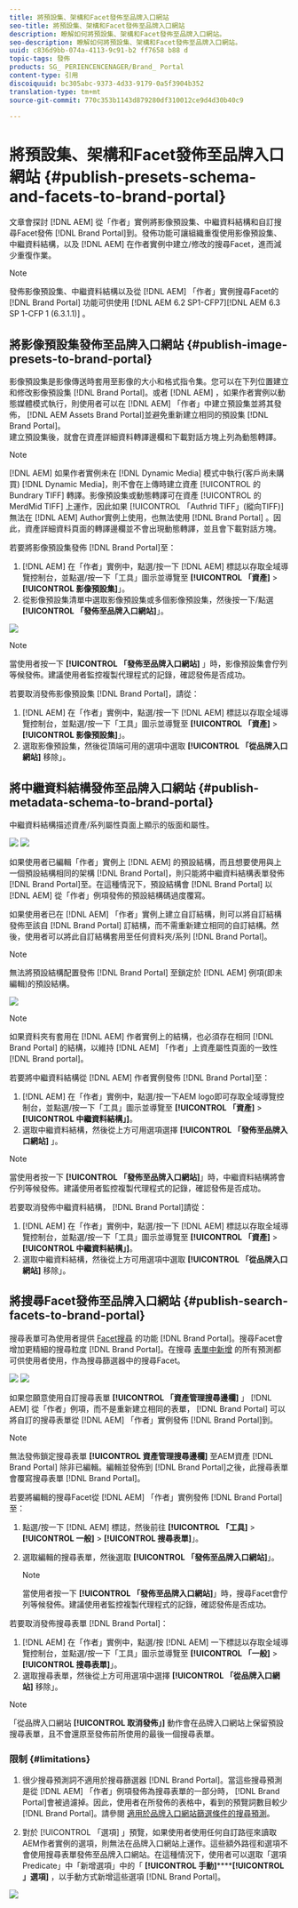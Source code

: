```yaml
---
title: 將預設集、架構和Facet發佈至品牌入口網站
seo-title: 將預設集、架構和Facet發佈至品牌入口網站
description: 瞭解如何將預設集、架構和Facet發佈至品牌入口網站。
seo-description: 瞭解如何將預設集、架構和Facet發佈至品牌入口網站。
uuid: c836d9bb-074a-4113-9c91-b2 ff7658 b88 d
topic-tags: 發佈
products: SG_ PERIENCENCENAGER/Brand_ Portal
content-type: 引用
discoiquuid: bc305abc-9373-4d33-9179-0a5f3904b352
translation-type: tm+mt
source-git-commit: 770c353b1143d879280df310012ce9d4d30b40c9

---
```



# 將預設集、架構和Facet發佈至品牌入口網站 {#publish-presets-schema-and-facets-to-brand-portal}

文章會探討 [!DNL AEM] 從「作者」實例將影像預設集、中繼資料結構和自訂搜尋Facet發佈 [!DNL Brand Portal]到。發佈功能可讓組織重復使用影像預設集、中繼資料結構，以及 [!DNL AEM] 在作者實例中建立/修改的搜尋Facet，進而減少重復作業。

>[!NOTE]
>
>發佈影像預設集、中繼資料結構以及從 [!DNL AEM] 「作者」實例搜尋Facet的 [!DNL Brand Portal] 功能可供使用 [!DNL AEM 6.2 SP1-CFP7][!DNL AEM 6.3 SP 1-CFP 1 (6.3.1.1)] 。

## 將影像預設集發佈至品牌入口網站 {#publish-image-presets-to-brand-portal}

影像預設集是影像傳送時套用至影像的大小和格式指令集。您可以在下列位置建立和修改影像預設集 [!DNL Brand Portal]。或者 [!DNL AEM] ，如果作者實例以動態媒體模式執行，則使用者可以在 [!DNL AEM] 「作者」中建立預設集並將其發佈， [!DNL AEM Assets Brand Portal]並避免重新建立相同的預設集 [!DNL Brand Portal]。\
建立預設集後，就會在資產詳細資料轉譯邊欄和下載對話方塊上列為動態轉譯。

>[!NOTE]
>
>[!DNL AEM] 如果作者實例未在 [!DNL Dynamic Media] 模式中執行(客戶尚未購買) [!DNL Dynamic Media]，則不會在上傳時建立資產 [!UICONTROL 的Bundrary TIFF] 轉譯。影像預設集或動態轉譯可在資產 [!UICONTROL 的MerdMid TIFF] 上運作，因此如果 [!UICONTROL 「Authrid TIFF」(縱向TIFF)] 無法在 [!DNL AEM] Author實例上使用，也無法使用 [!DNL Brand Portal] 。因此，資產詳細資料頁面的轉譯邊欄並不會出現動態轉譯，並且會下載對話方塊。

若要將影像預設集發佈 [!DNL Brand Portal]至：

1. [!DNL AEM] 在「作者」實例中，點選/按一下 [!DNL AEM] 標誌以存取全域導覽控制台，並點選/按一下「工具」圖示並導覽至 **[!UICONTROL 「資產]** &gt; **[!UICONTROL 影像預設集]**」。
2. 從影像預設集清單中選取影像預設集或多個影像預設集，然後按一下/點選 **[!UICONTROL 「發佈至品牌入口網站]**」。

![](assets/publishpreset.png)

>[!NOTE]
>
>當使用者按一下 **[!UICONTROL 「發佈至品牌入口網站]** 」時，影像預設集會佇列等候發佈。建議使用者監控複製代理程式的記錄，確認發佈是否成功。

若要取消發佈影像預設集 [!DNL Brand Portal]，請從：

1. [!DNL AEM] 在「作者」實例中，點選/按一下 [!DNL AEM] 標誌以存取全域導覽控制台，並點選/按一下「工具」圖示並導覽至 **[!UICONTROL 「資產]** &gt; **[!UICONTROL 影像預設集]**」。
2. 選取影像預設集，然後從頂端可用的選項中選取 **[!UICONTROL 「從品牌入口網站]** 移除」。

## 將中繼資料結構發佈至品牌入口網站 {#publish-metadata-schema-to-brand-portal}

中繼資料結構描述資產/系列屬性頁面上顯示的版面和屬性。

![](assets/metadata-schema-editor.png) ![](assets/asset-properties-1.png)

如果使用者已編輯「作者」實例上 [!DNL AEM] 的預設結構，而且想要使用與上一個預設結構相同的架構 [!DNL Brand Portal]，則只能將中繼資料結構表單發佈 [!DNL Brand Portal]至。在這種情況下，預設結構會 [!DNL Brand Portal] 以 [!DNL AEM] 從「作者」例項發佈的預設結構碼過度覆寫。

如果使用者已在 [!DNL AEM] 「作者」實例上建立自訂結構，則可以將自訂結構發佈至該自 [!DNL Brand Portal] 訂結構，而不需重新建立相同的自訂結構。然後，使用者可以將此自訂結構套用至任何資料夾/系列 [!DNL Brand Portal]。

>[!NOTE]
>
>無法將預設結構配置發佈 [!DNL Brand Portal] 至鎖定於 [!DNL AEM] 例項(即未編輯)的預設結構。

![](assets/default-schema-form.png)

>[!NOTE]
>
>如果資料夾有套用在 [!DNL AEM] 作者實例上的結構，也必須存在相同 [!DNL Brand Portal] 的結構，以維持 [!DNL AEM] 「作者」上資產屬性頁面的一致性 [!DNL Brand portal]。

若要將中繼資料結構從 [!DNL AEM] 作者實例發佈 [!DNL Brand Portal]至：

1. [!DNL AEM] 在「作者」實例中，點選/按一下AEM logo即可存取全域導覽控制台，並點選/按一下「工具」圖示並導覽至 **[!UICONTROL 「資產]** &gt; **[!UICONTROL 中繼資料結構」]**。
2. 選取中繼資料結構，然後從上方可用選項選擇 **[!UICONTROL 「發佈至品牌入口網站]** 」。

>[!NOTE]
>
>當使用者按一下 **[!UICONTROL 「發佈至品牌入口網站]**」時，中繼資料結構將會佇列等候發佈。建議使用者監控複製代理程式的記錄，確認發佈是否成功。

若要取消發佈中繼資料結構， [!DNL Brand Portal]請從：

1. [!DNL AEM] 在「作者」實例中，點選/按一下 [!DNL AEM] 標誌以存取全域導覽控制台，並點選/按一下「工具」圖示並導覽至 **[!UICONTROL 「資產]** &gt; **[!UICONTROL 中繼資料結構」]**。
2. 選取中繼資料結構，然後從上方可用選項中選取 **[!UICONTROL 「從品牌入口網站]** 移除」。

## 將搜尋Facet發佈至品牌入口網站 {#publish-search-facets-to-brand-portal}

搜尋表單可為使用者提供 [Facet搜尋](../using/brand-portal-search-facets.md) 的功能 [!DNL Brand Portal]。搜尋Facet會增加更精細的搜尋粒度 [!DNL Brand Portal]。在搜尋 [表單中新增](https://helpx.adobe.com/experience-manager/6-5/assets/using/search-facets.html#AddingaPredicate) 的所有預測都可供使用者使用，作為搜尋篩選器中的搜尋Facet。

![](assets/property-predicate-removed.png)
![](assets/search-form.png)

如果您願意使用自訂搜尋表單 **[!UICONTROL 「資產管理搜尋邊欄]** 」 [!DNL AEM] 從「作者」例項，而不是重新建立相同的表單， [!DNL Brand Portal] 可以將自訂的搜尋表單從 [!DNL AEM] 「作者」實例發佈 [!DNL Brand Portal]到。

>[!NOTE]
>
>無法發佈鎖定搜尋表單 **[!UICONTROL 資產管理搜尋邊欄]** 至AEM資產 [!DNL Brand Portal] 除非已編輯。編輯並發佈到 [!DNL Brand Portal]之後，此搜尋表單會覆寫搜尋表單 [!DNL Brand Portal]。

若要將編輯的搜尋Facet從 [!DNL AEM] 「作者」實例發佈 [!DNL Brand Portal]至：

1. 點選/按一下 [!DNL AEM] 標誌，然後前往 **[!UICONTROL 「工具]** &gt; **[!UICONTROL 一般]** &gt; **[!UICONTROL 搜尋表單]**」。
2. 選取編輯的搜尋表單，然後選取 **[!UICONTROL 「發佈至品牌入口網站]**」。

   >[!NOTE]
   >
   >當使用者按一下 **[!UICONTROL 「發佈至品牌入口網站]**」時，搜尋Facet會佇列等候發佈。建議使用者監控複製代理程式的記錄，確認發佈是否成功。

若要取消發佈搜尋表單 [!DNL Brand Portal]：

1. [!DNL AEM] 在「作者」實例中，點選/按 [!DNL AEM] 一下標誌以存取全域導覽控制台，並點選/按一下「工具」圖示並導覽至 **[!UICONTROL 「一般]** &gt; **[!UICONTROL 搜尋表單]**」。
2. 選取搜尋表單，然後從上方可用選項中選擇 **[!UICONTROL 「從品牌入口網站]** 移除」。

>[!NOTE]
>
>「從品牌入口網站 **[!UICONTROL 取消發佈」]** 動作會在品牌入口網站上保留預設搜尋表單，且不會還原至發佈前所使用的最後一個搜尋表單。

### 限制 {#limitations}

1. 很少搜尋預測詞不適用於搜尋篩選器 [!DNL Brand Portal]。當這些搜尋預測是從 [!DNL AEM] 「作者」例項發佈為搜尋表單的一部分時， [!DNL Brand Portal]會被過濾掉。因此，使用者在所發佈的表格中，看到的預覽詞數目較少 [!DNL Brand Portal]。請參閱 [適用於品牌入口網站篩選條件的搜尋預測](../using/brand-portal-search-facets.md#list-of-search-predicates)。

2. 對於 [!UICONTROL 「選項] 」預覽，如果使用者使用任何自訂路徑來讀取AEM作者實例的選項，則無法在品牌入口網站上運作。這些額外路徑和選項不會使用搜尋表單發佈至品牌入口網站。在這種情況下，使用者可以選取「選項Predicate」中「新增選項」中的「 **[!UICONTROL 手動]********[!UICONTROL 」選項]** ，以手動方式新增這些選項 [!DNL Brand Portal]。

![](assets/options-predicate-manual.png)
